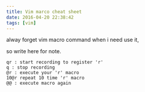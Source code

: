 ```yaml
---
title: Vim marco cheat sheet
date: 2016-04-20 22:38:42
tags: [vim]
---
```


alway forget vim macro command when i need use it,

so write here for note.
<!--more-->

    qr : start recording to register 'r'
    q : stop recording
    @r : execute your 'r' macro
    10@r repeat 10 time 'r' macro
    @@ : execute macro again

